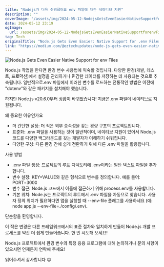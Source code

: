 ```yaml
---
title: "Nodejs가 더욱 쉬워졌어요 env 파일에 대한 네이티브 지원"
description: ""
coverImage: "/assets/img/2024-05-12-NodejsGetsEvenEasierNativeSupportforenvFiles_0.png"
date: 2024-05-12 23:19
ogImage: 
  url: /assets/img/2024-05-12-NodejsGetsEvenEasierNativeSupportforenvFiles_0.png
tag: Tech
originalTitle: "Node.js Gets Even Easier: Native Support for .env Files"
link: "https://medium.com/@eztechupdates/node-js-gets-even-easier-native-support-for-env-files-affd133c18dd"
---
```




![Node.js Gets Even Easier Native Support for env Files](/assets/img/2024-05-12-NodejsGetsEvenEasierNativeSupportforenvFiles_0.png)

Node.js 작업을 한다면 환경 변수 사용법에 익숙할 것입니다. 다양한 환경(개발, 테스트, 프로덕션)에서 설정을 관리하거나 민감한 데이터를 저장하는 데 사용되는 것으로 추측됩니다.
일반적으로.env 파일에서 이러한 변수를 로드하는 전통적인 방법은 이전에 "dotenv"와 같은 패키지를 설치해야 했습니다.

하지만 Node.js v20.6.0부터 상황이 바뀌었습니다! 지금은.env 파일이 네이티브로 지원됩니다.

왜 중요한 이유인가요



- 더 간단한 설정: 더 적은 외부 종속성을 갖는 경량 구조의 프로젝트입니다.
- 표준화: .env 파일을 사용하는 것이 일반적이며, 네이티브 지원이 있어서 Node.js 코드를 다양한 백그라운드를 갖는 개발자가 이해하기 쉬워집니다.
- 다양한 구성: 다른 환경 간에 쉽게 전환하기 위해 다른 .env 파일을 활용합니다.

사용 방법

- .env 파일 생성: 프로젝트의 루트 디렉토리에 .env이라는 일반 텍스트 파일을 추가합니다.
- 변수 설정: KEY=VALUE와 같은 형식으로 변수를 정의합니다. 예를 들어:
PORT=3000
- 변수 접근: Node.js 코드에서 이들에 접근하기 위해 process.env를 사용합니다.
- 기본 위치: Node.js는 프로젝트의 루트에서 .env 파일을 자동으로 찾습니다. 사용자 정의 위치가 필요하다면 앱을 실행할 때 --env-file 플래그를 사용하세요 (예: node app.js --env-file=./config/.env).

단순함을 환영합니다.



이 작은 변경은 다른 프레임워크에서의 표준 절차와 일치하게 만들어 Node.js 개발 프로세스를 약간 더 쉽게 만들어줍니다. 한 번 시도해 보세요!

Node.js 프로젝트에서 환경 변수의 특정 응용 프로그램에 대해 논의하거나 문의 사항이 있으시면 언제든지 연락해 주세요!

읽어주셔서 감사합니다 😊